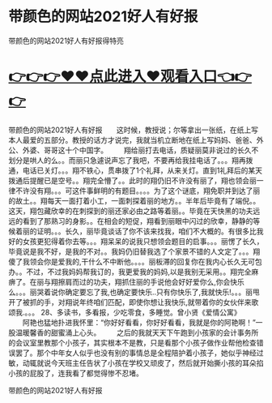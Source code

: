 # 带颜色的网站2021好人有好报
带颜色的网站2021好人有好报得特亮

# <a href="https://github.com/clnnews/qxgge/issues/2">👉👉👉♥♥点此进入♥观看入口👈👉👉</a>

带颜色的网站2021好人有好报　　这时候，教授说；尔等拿出一张纸，在纸上写本人最爱的五部分。教授的话方才说完，我就当机立断地在纸上写妈妈、爸爸、外公、外婆、哥哥这十个中国字。
　　翔给丽打去电话，质疑丽莫非说过的长久不划分是哄人的么。。而丽只急遽说声忘了我吧，不要再给我挂电话了。。。翔再拨通，电话已关灯。。。翔不铁心，贯串拨了1个礼拜，从来关灯。直到1礼拜后的某天拨通后提醒已是空号。。翔完全懵了。。此时的翔仍旧不许没有丽了，翔也领会丽一律不许没有翔。。。可这件事鲜明的有题目。。。。为了这个谜底，翔免职并到达了丽的故土。。翔每天一面打着小工，一面刺探着丽的地方。。半年后毕竟有了端倪。。这天，翔包藏欣幸的在刺探到的丽还家必由之路等着丽。。毕竟在天快黑的功夫远远的看到了那熟习的身影。。在相会的短促，翔看到丽眼中闪过的欣幸，静静的等候着丽的证明。。。长久，丽毕竟谈话了你不该来找我，咱们不大概的。有很多比我好的女孩更犯得着你去等。。。翔呆呆的说我只想领会题目的启事。。。丽愣了长久，毕竟说是我不好，是我的不对。。我妈仍旧替我选了个家景不错的人文定了。。。翔傻了我领会你是爱我的,干什么不中断他。。。。丽板滞的回复你在我内心长久无可包办。。不过，不过我妈妈帮我订的，我更爱我的妈妈,以是我别无采用。。翔完全麻痹了。在丽与翔擦肩而过的功夫，翔抓住丽的手说他会好好爱你么,你会快乐么。。。丽哭着说你确定要忘了我,也确定要快乐..只有你快乐了,我就快乐!。。。丽甩开了被抓的手，对翔说年终咱们匹配，即使你想让我快乐,就带着你的女伙伴来歌颂我.。。。
	28、多读书，多看报，少吃零食，多睡觉。曾小贤《爱情公寓》
　　阿艳也猛地扑进我怀里：“你好好看看，你好好看看，我就是你的阿艳啊！”一股温暖馨香的甜蜜涌上心头。
　　之后的我就天天下午跑到小孩家的会计事务所的会议室里教那个小孩子，其实根本不是教，只是看那个小孩子做作业帮他检查错误罢了。那个中年女人似乎也没有别的事情总是全程陪护着小孩子，她似乎神经过敏，动辄就说今天班主任告状了小孩在学校又顽皮了，然后就开始撕小孩的耳朵掐小孩的屁股了，连我看了都觉得惨不忍堵。

带颜色的网站2021好人有好报
